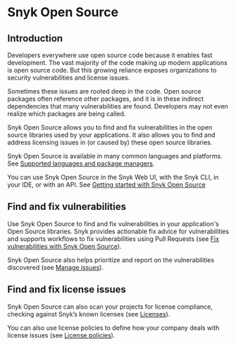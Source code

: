 # Snyk Open Source

## Introduction

Developers everywhere use open source code because it enables fast development. The vast majority of the code making up modern applications is open source code. But this growing reliance exposes organizations to security vulnerabilities and license issues.

Sometimes these issues are rooted deep in the code. Open source packages often reference other packages, and it is in these indirect dependencies that many vulnerabilities are found. Developers may not even realize which packages are being called.

Snyk Open Source allows you to find and fix vulnerabilities in the open source libraries used by your applications. It also allows you to find and address licensing issues in (or caused by) these open source libraries.

Snyk Open Source is available in many common languages and platforms. See [Supported languages and package managers](../../scan-applications/snyk-open-source/snyk-open-source-supported-languages-and-package-managers/).

You can use Snyk Open Source in the Snyk Web UI, with the Snyk CLI, in your IDE, or with an API. See [Getting started with Snyk Open Source](getting-started-snyk-open-source.md)

## Find and fix vulnerabilities

Use Snyk Open Source to find and fix vulnerabilities in your application's Open Source libraries. Snyk provides actionable fix advice for vulnerabilities and supports workflows to fix vulnerabilities using Pull Requests (see [Fix vulnerabilities with Snyk Open Source](open-source-basics/)).

Snyk Open Source also helps prioritize and report on the vulnerabilities discovered (see [Manage issues](../../manage-issues/)).

## Find and fix license issues

Snyk Open Source can also scan your projects for license compliance, checking against Snyk’s known licenses (see [Licenses](../../scan-applications/snyk-open-source/licenses/)).

You can also use license policies to define how your company deals with license issues (see [License policies](../../manage-issues/policies/license-policies/)).
